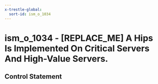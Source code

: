 ```yaml
---
x-trestle-global:
  sort-id: ism_o_1034
---
```


# ism_o_1034 - \[REPLACE_ME\] A Hips Is Implemented On Critical Servers And High-Value Servers.

## Control Statement

